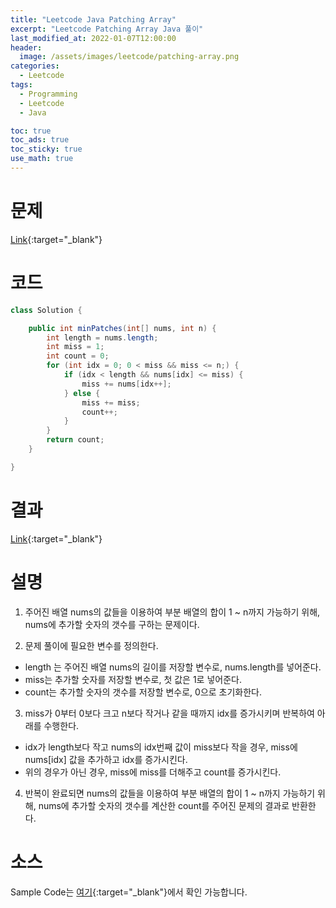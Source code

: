 ```yaml
---
title: "Leetcode Java Patching Array"
excerpt: "Leetcode Patching Array Java 풀이"
last_modified_at: 2022-01-07T12:00:00
header:
  image: /assets/images/leetcode/patching-array.png
categories:
  - Leetcode
tags:
  - Programming
  - Leetcode
  - Java

toc: true
toc_ads: true
toc_sticky: true
use_math: true
---
```

# 문제
[Link](https://leetcode.com/problems/patching-array/){:target="_blank"}

# 코드
```java
class Solution {

	public int minPatches(int[] nums, int n) {
		int length = nums.length;
		int miss = 1;
		int count = 0;
		for (int idx = 0; 0 < miss && miss <= n;) {
			if (idx < length && nums[idx] <= miss) {
				miss += nums[idx++];
			} else {
				miss += miss;
				count++;
			}
		}
		return count;
	}

}
```

# 결과
[Link](https://leetcode.com/submissions/detail/614611959/){:target="_blank"}

# 설명
1. 주어진 배열 nums의 값들을 이용하여 부분 배열의 합이 1 ~ n까지 가능하기 위해, nums에 추가할 숫자의 갯수를 구하는 문제이다.

2. 문제 풀이에 필요한 변수를 정의한다.
- length 는 주어진 배열 nums의 길이를 저장할 변수로, nums.length를 넣어준다.
- miss는 추가할 숫자를 저장할 변수로, 첫 값은 1로 넣어준다.
- count는 추가할 숫자의 갯수를 저장할 변수로, 0으로 초기화한다.

3. miss가 0부터 0보다 크고 n보다 작거나 같을 때까지 idx를 증가시키며 반복하여 아래를 수행한다.
- idx가 length보다 작고 nums의 idx번째 값이 miss보다 작을 경우, miss에 nums[idx] 값을 추가하고 idx를 증가시킨다.
- 위의 경우가 아닌 경우, miss에 miss를 더해주고 count를 증가시킨다.

4. 반복이 완료되면 nums의 값들을 이용하여 부분 배열의 합이 1 ~ n까지 가능하기 위해, nums에 추가할 숫자의 갯수를 계산한 count를 주어진 문제의 결과로 반환한다.

# 소스
Sample Code는 [여기](https://github.com/GracefulSoul/leetcode/blob/master/src/main/java/gracefulsoul/problems/PatchingArray.java){:target="_blank"}에서 확인 가능합니다.